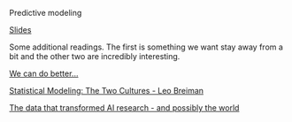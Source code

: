 Predictive modeling

[Slides]()


Some additional readings. The first is something we want stay away from a bit and the other two are incredibly interesting. 

[We can do better...](https://www.smithsonianmag.com/innovation/can-computer-model-predict-first-round-this-years-march-madness-180968461/)

[Statistical Modeling: The Two Cultures - Leo Breiman](https://projecteuclid.org/download/pdf_1/euclid.ss/1009213726)

[The data that transformed AI research - and possibly the world](https://qz.com/1034972/the-data-that-changed-the-direction-of-ai-research-and-possibly-the-world/)

